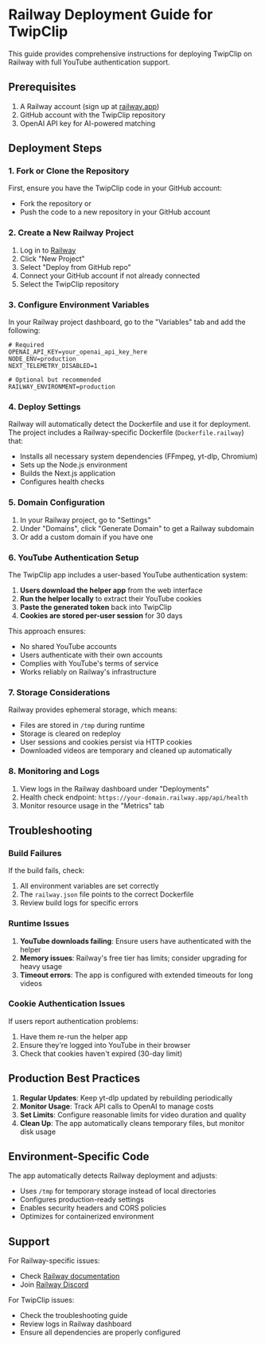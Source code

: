 # Railway Deployment Guide for TwipClip

This guide provides comprehensive instructions for deploying TwipClip on Railway with full YouTube authentication support.

## Prerequisites

1. A Railway account (sign up at [railway.app](https://railway.app))
2. GitHub account with the TwipClip repository
3. OpenAI API key for AI-powered matching

## Deployment Steps

### 1. Fork or Clone the Repository

First, ensure you have the TwipClip code in your GitHub account:
- Fork the repository or
- Push the code to a new repository in your GitHub account

### 2. Create a New Railway Project

1. Log in to [Railway](https://railway.app)
2. Click "New Project"
3. Select "Deploy from GitHub repo"
4. Connect your GitHub account if not already connected
5. Select the TwipClip repository

### 3. Configure Environment Variables

In your Railway project dashboard, go to the "Variables" tab and add the following:

```env
# Required
OPENAI_API_KEY=your_openai_api_key_here
NODE_ENV=production
NEXT_TELEMETRY_DISABLED=1

# Optional but recommended
RAILWAY_ENVIRONMENT=production
```

### 4. Deploy Settings

Railway will automatically detect the Dockerfile and use it for deployment. The project includes a Railway-specific Dockerfile (`Dockerfile.railway`) that:

- Installs all necessary system dependencies (FFmpeg, yt-dlp, Chromium)
- Sets up the Node.js environment
- Builds the Next.js application
- Configures health checks

### 5. Domain Configuration

1. In your Railway project, go to "Settings"
2. Under "Domains", click "Generate Domain" to get a Railway subdomain
3. Or add a custom domain if you have one

### 6. YouTube Authentication Setup

The TwipClip app includes a user-based YouTube authentication system:

1. **Users download the helper app** from the web interface
2. **Run the helper locally** to extract their YouTube cookies
3. **Paste the generated token** back into TwipClip
4. **Cookies are stored per-user session** for 30 days

This approach ensures:
- No shared YouTube accounts
- Users authenticate with their own accounts
- Complies with YouTube's terms of service
- Works reliably on Railway's infrastructure

### 7. Storage Considerations

Railway provides ephemeral storage, which means:
- Files are stored in `/tmp` during runtime
- Storage is cleared on redeploy
- User sessions and cookies persist via HTTP cookies
- Downloaded videos are temporary and cleaned up automatically

### 8. Monitoring and Logs

1. View logs in the Railway dashboard under "Deployments"
2. Health check endpoint: `https://your-domain.railway.app/api/health`
3. Monitor resource usage in the "Metrics" tab

## Troubleshooting

### Build Failures

If the build fails, check:
1. All environment variables are set correctly
2. The `railway.json` file points to the correct Dockerfile
3. Review build logs for specific errors

### Runtime Issues

1. **YouTube downloads failing**: Ensure users have authenticated with the helper
2. **Memory issues**: Railway's free tier has limits; consider upgrading for heavy usage
3. **Timeout errors**: The app is configured with extended timeouts for long videos

### Cookie Authentication Issues

If users report authentication problems:
1. Have them re-run the helper app
2. Ensure they're logged into YouTube in their browser
3. Check that cookies haven't expired (30-day limit)

## Production Best Practices

1. **Regular Updates**: Keep yt-dlp updated by rebuilding periodically
2. **Monitor Usage**: Track API calls to OpenAI to manage costs
3. **Set Limits**: Configure reasonable limits for video duration and quality
4. **Clean Up**: The app automatically cleans temporary files, but monitor disk usage

## Environment-Specific Code

The app automatically detects Railway deployment and adjusts:
- Uses `/tmp` for temporary storage instead of local directories
- Configures production-ready settings
- Enables security headers and CORS policies
- Optimizes for containerized environment

## Support

For Railway-specific issues:
- Check [Railway documentation](https://docs.railway.app)
- Join [Railway Discord](https://discord.gg/railway)

For TwipClip issues:
- Check the troubleshooting guide
- Review logs in Railway dashboard
- Ensure all dependencies are properly configured 